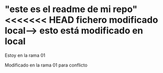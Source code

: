 "este es el readme de mi repo" 
<<<<<<< HEAD
fichero modificado local--> esto está modificado en local
=====

Estoy en la rama 01 

Modificado en la rama 01 para conflicto